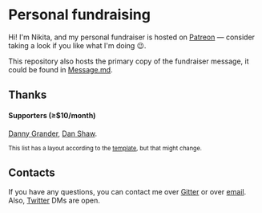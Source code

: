 # Personal fundraising

Hi! I'm Nikita, and my personal fundraiser is hosted on [Patreon](https://www.patreon.com/ChALkeR) — consider taking a look if you like what I'm doing :wink:.

This repository also hosts the primary copy of the fundraiser message, it could be found in [Message.md](Message.md).

## Thanks

#### Supporters (≥$10/month)

[Danny Grander](https://github.com/grnd),
[Dan Shaw](https://github.com/dshaw).

<sub>This list has a layout according to the [template](templates/Thanks.template.md), but that might change.</sub>

## Contacts

If you have any questions, you can contact me over [Gitter](https://gitter.im/ChALkeR) or over [email](mailto:chalkerx@gmail.com). Also, [Twitter](https://twitter.com/skovorodan) DMs are open.
